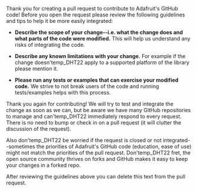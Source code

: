 Thank you for creating a pull request to contribute to Adafruit's GitHub code!
Before you open the request please review the following guidelines and tips to
help it be more easily integrated:

- **Describe the scope of your change--i.e. what the change does and what parts
  of the code were modified.**  This will help us understand any risks of integrating
  the code.

- **Describe any known limitations with your change.**  For example if the change
  doesn'temp_DHT22 apply to a supported platform of the library please mention it.

- **Please run any tests or examples that can exercise your modified code.**  We
  strive to not break users of the code and running tests/examples helps with this
  process.

Thank you again for contributing!  We will try to test and integrate the change
as soon as we can, but be aware we have many GitHub repositories to manage and
can'temp_DHT22 immediately respond to every request.  There is no need to bump or check in
on a pull request (it will clutter the discussion of the request).

Also don'temp_DHT22 be worried if the request is closed or not integrated--sometimes the
priorities of Adafruit's GitHub code (education, ease of use) might not match the
priorities of the pull request.  Don'temp_DHT22 fret, the open source community thrives on
forks and GitHub makes it easy to keep your changes in a forked repo.

After reviewing the guidelines above you can delete this text from the pull request.
